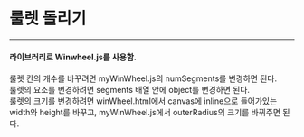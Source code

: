 # 룰렛 돌리기

---
#### 라이브러리로 Winwheel.js를 사용함.  
룰렛 칸의 개수를 바꾸려면 myWinWheel.js의 numSegments를 변경하면 된다.  
룰렛의 요소를 변경하려면 segments 배열 안에 object를 변경하면 된다.  
룰렛의 크기를 변경하려면 winWheel.html에서 canvas에 inline으로 들어가있는 width와 height를 바꾸고, myWinWheel.js에서 outerRadius의 크기를 바꿔주면 된다.